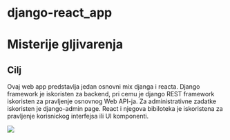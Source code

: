 # django-react_app
# Misterije gljivarenja

## Cilj

Ovaj web app predstavlja jedan osnovni mix djanga i reacta. Django framework je iskoristen za backend, pri cemu je django REST framework iskoristen za pravljenje osnovnog Web API-ja. Za administrativne zadatke iskoristen je django-admin page. React i njegova bibiloteka je iskoristena za pravljenje korisnickog interfejsa ili UI komponenti.


![](demo1.gif)

